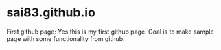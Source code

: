 sai83.github.io
===============

First github page: Yes this is my first github page. Goal is to make sample page with some functionality from github.
